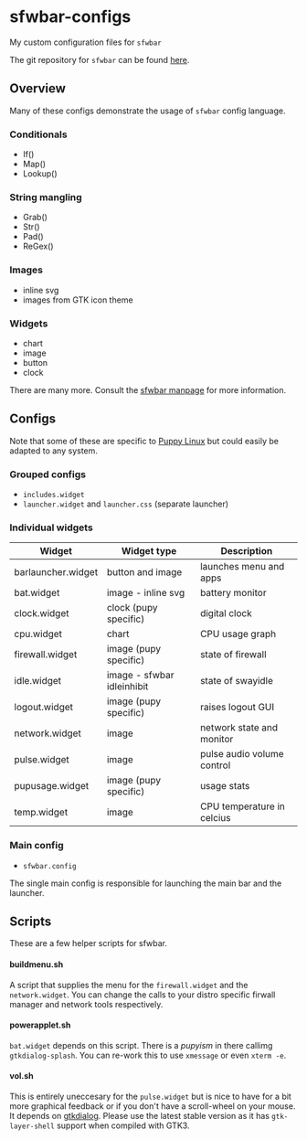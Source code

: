 # sfwbar-configs

My custom configuration files for `sfwbar`

The git repository for `sfwbar` can be found [here].

## Overview

Many of these configs demonstrate the usage of `sfwbar` config language.

### Conditionals

- If()
- Map()
- Lookup()

### String mangling

- Grab()
- Str()
- Pad()
- ReGex()

### Images

- inline svg
- images from GTK icon theme

### Widgets

- chart
- image
- button
- clock

There are many more. Consult the [sfwbar manpage] for more information.

## Configs

Note that some of these are specific to [Puppy Linux] but could easily
be adapted to any system. 

### Grouped configs

- `includes.widget`
- `launcher.widget` and `launcher.css` (separate launcher)

### Individual widgets

|Widget            | Widget type                 | Description
| ---------------- | --------------------------- | -----------
|barlauncher.widget| button and image            | launches menu and apps
|bat.widget        | image - inline svg          | battery monitor
|clock.widget      | clock (pupy specific)       | digital clock
|cpu.widget        | chart                       | CPU usage graph
|firewall.widget   | image (pupy specific)       | state of firewall
|idle.widget       | image - sfwbar idleinhibit  | state of swayidle
|logout.widget     | image (pupy specific)       | raises logout GUI
|network.widget    | image                       | network state and monitor
|pulse.widget      | image                       | pulse audio volume control
|pupusage.widget   | image (pupy specific)       | usage stats
|temp.widget       | image                       | CPU temperature in celcius

### Main config

- `sfwbar.config`

The single main config is responsible for launching the main bar and the
launcher.

## Scripts

These are a few helper scripts for sfwbar.

#### buildmenu.sh

A script that supplies the menu for the `firewall.widget` and the
`network.widget`. You can change the calls to your distro specific
firwall manager and network tools respectively.

#### powerapplet.sh

`bat.widget` depends on this script. There is a *pupyism* in there
callimg `gtkdialog-splash`. You can re-work this to use `xmessage`
or even `xterm -e`.

#### vol.sh

This is entirely uneccesary for the `pulse.widget` but is nice to
have for a bit more graphical feedback or if you don't have a scroll-wheel
on your mouse. It depends on [gtkdialog]. Please use the latest stable
version as it has `gtk-layer-shell` support when compiled with GTK3.

[here]: https://github.com/LBCrion/sfwbar
[sfwbar manpage]: https://github.com/LBCrion/sfwbar/blob/main/doc/sfwbar.rst
[Puppy Linux]: https://github.com/puppylinux-woof-CE/woof-CE
[gtkdialog]: https://github.com/puppylinux-woof-CE/gtkdialog
